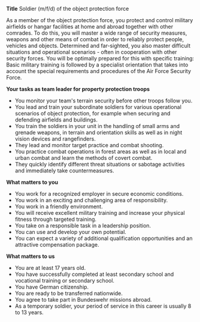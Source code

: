 **Title**
Soldier (m/f/d) of the object protection force

As a member of the object protection force, you protect and control military airfields or hangar facilities at home and abroad together with other comrades. To do this, you will master a wide range of security measures, weapons and other means of combat in order to reliably protect people, vehicles and objects. Determined and far-sighted, you also master difficult situations and operational scenarios - often in cooperation with other security forces. You will be optimally prepared for this with specific training: Basic military training is followed by a specialist orientation that takes into account the special requirements and procedures of the Air Force Security Force.

**Your tasks as team leader for property protection troops**

-	You monitor your team's terrain security before other troops follow you.
-	You lead and train your subordinate soldiers for various operational scenarios of object protection, for example when securing and defending airfields and buildings.
-	You train the soldiers in your unit in the handling of small arms and grenade weapons, in terrain and orientation skills as well as in night vision devices and rangefinders.
-	They lead and monitor target practice and combat shooting.
-	You practice combat operations in forest areas as well as in local and urban combat and learn the methods of covert combat.
-	They quickly identify different threat situations or sabotage activities and immediately take countermeasures.

**What matters to you**

-	You work for a recognized employer in secure economic conditions.
-	You work in an exciting and challenging area of responsibility.
-	You work in a friendly environment.
-	You will receive excellent military training and increase your physical fitness through targeted training.
-	You take on a responsible task in a leadership position.
-	You can use and develop your own potential.
-	You can expect a variety of additional qualification opportunities and an attractive compensation package.

**What matters to us**

-	You are at least 17 years old.
-	You have successfully completed at least secondary school and vocational training or secondary school.
-	You have German citizenship.
-	You are ready to be transferred nationwide.
-	You agree to take part in Bundeswehr missions abroad.
-	As a temporary soldier, your period of service in this career is usually 8 to 13 years.

